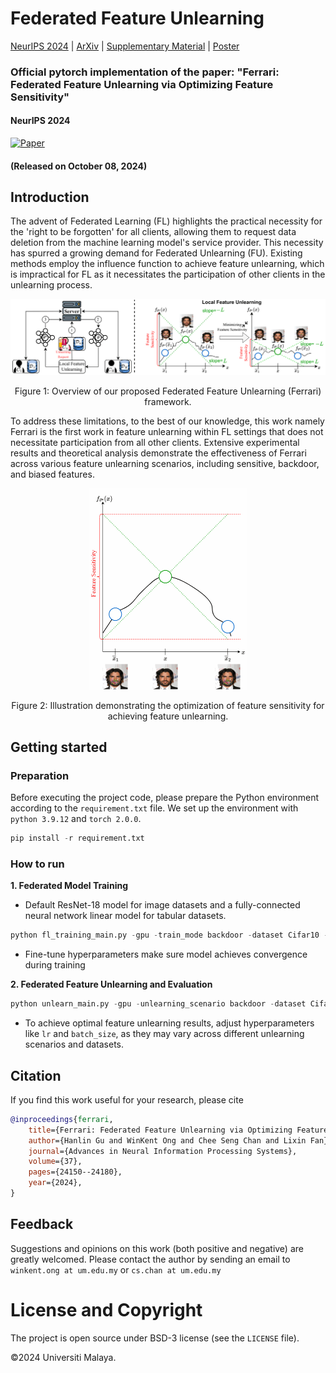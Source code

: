 # Federated Feature Unlearning

[NeurIPS 2024](https://neurips.cc/virtual/2024/poster/94662) | [ArXiv](https://arxiv.org/abs/2405.17462) | [Supplementary Material](https://github.com/OngWinKent/Federated-Feature-Unlearning/tree/main/supplementary) | [Poster](https://github.com/OngWinKent/Federated-Feature-Unlearning/blob/main/supplementary/Poster.pdf)

### Official pytorch implementation of the paper: "Ferrari: Federated Feature Unlearning via Optimizing Feature Sensitivity"

#### NeurIPS 2024

[![Paper](https://img.shields.io/badge/cs.CV-arxiv:2312.05849-B31B1B.svg)]((https://arxiv.org/abs/2405.17462))

#### (Released on October 08, 2024)

## Introduction

The advent of Federated Learning (FL) highlights the practical necessity for the 'right to be forgotten' for all clients, allowing them to request data deletion from the machine learning model's service provider. This necessity has spurred a growing demand for Federated Unlearning (FU). Existing methods employ the influence function to achieve feature unlearning, which is impractical for FL as it necessitates the participation of other clients in the unlearning process.

<p align="center"> <img src="images/method.png" alt="Methodology" style="zoom: 100%" />
<p align="center"> Figure 1: Overview of our proposed Federated Feature Unlearning (Ferrari) framework. </p>

To address these limitations, to the best of our knowledge, this work namely Ferrari is the first work in feature unlearning within FL settings that does not necessitate participation from all other clients. Extensive experimental results and theoretical analysis demonstrate the effectiveness of Ferrari across various feature unlearning scenarios, including sensitive, backdoor, and biased features.

<p align="center"> <img src="images/feature_sensivity.gif" alt="Feature Sensitivity" style="zoom: 50%" />
<p align="center"> Figure 2: Illustration demonstrating the optimization of feature sensitivity for achieving feature unlearning. </p>

## Getting started

### Preparation

Before executing the project code, please prepare the Python environment according to the `requirement.txt` file. We set up the environment with `python 3.9.12` and `torch 2.0.0`. 

```python
pip install -r requirement.txt
```

### How to run

**1. Federated Model Training**

- Default ResNet-18 model for image datasets and a fully-connected neural network linear model for tabular datasets.

```python
python fl_training_main.py -gpu -train_mode backdoor -dataset Cifar10 -trigger_label 0 -trigger_size 5 -global_epochs 200 -local_epochs 5 -batch_size 128 -lr 0.0001  -client_num 10 -frac 0.4 -momentum 0.5 -optimizer 'sgd' -seed 0 -report_training -save_model 
```

- Fine-tune hyperparameters make sure model achieves convergence during training

**2. Federated Feature Unlearning and Evaluation**

```python
python unlearn_main.py -gpu -unlearning_scenario backdoor -dataset Cifar10 -trigger_label 0 -trigger_size 5 -sample_number 20 -min_sigma 0.05 -max_sigma 1.0 -lr 0.00001 -client_num 10 -batch_size 128 -seed 0 -save_model 
```

- To achieve optimal feature unlearning results, adjust hyperparameters like `lr` and `batch_size`, as they may vary across different unlearning scenarios and datasets.

## Citation
If you find this work useful for your research, please cite
```bibtex
@inproceedings{ferrari,
    title={Ferrari: Federated Feature Unlearning via Optimizing Feature Sensitivity}, 
    author={Hanlin Gu and WinKent Ong and Chee Seng Chan and Lixin Fan},
    journal={Advances in Neural Information Processing Systems},
    volume={37},
    pages={24150--24180},
    year={2024},
}
```

## Feedback
Suggestions and opinions on this work (both positive and negative) are greatly welcomed. Please contact the author by sending an email to
`winkent.ong at um.edu.my` or `cs.chan at um.edu.my`

# License and Copyright

The project is open source under BSD-3 license (see the `LICENSE` file).

©2024 Universiti Malaya.
